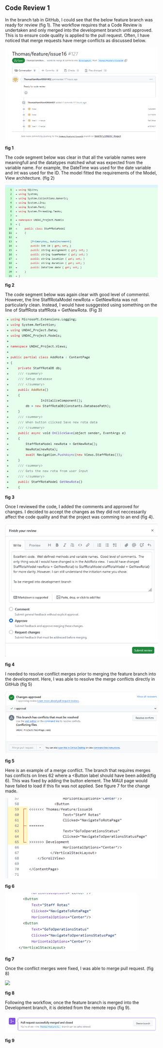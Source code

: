 ## Code Review 1 ##

In the branch tab in GitHub, I could see that the below feature branch was ready for review (fig 1). The workflow requires that a Code Review is undertaken and only merged into the development branch until approved. This is to ensure code quality is applied to the pull request.  Often, I have noticed that merge requests have merge conflicts as discussed below.

![](images/week12-review1-ready.png "")

**fig 1**

The code segment below was clear in that all the variable names were meaningfull and the datatypes matched what was expected from the variable name. For example, the DateTime was used for the date variable and int was used for the ID.  The model fitted the requirements of the Model, View architecture. (fig 2)

![](images/week12-review-1a.png "")

**fig 2**

The code segment below was again clear with good level of commentsl. However, the line StaffRotaModel newRota = GetNewRota was not particularly clean. Instead, I would have susggested using something on the line of StaffRota staffRota = GetNewRota. (Fig 3)

![](images/week12-review1b.png "")

**fig 3**

Once I reviewed the code, I added the comments and approved for changes. I decided to accept the changes as they did not neccessarily affect the code quality and that the project was comming to an end (fig 4).

![](images/week12-review1-comments.png "")

**fig 4**

I needed to resolve conflict merges prior to merging the feature branch into the development. Here, I was able to resolve the merge conflicts directly in GitHub (fig 5)

![](images/week12-reivew-conflict.png " ")

**fig 5**

Here is an example of a merge conflict.  The branch that requires merges has conflicts on lines 62 where a <Button label should have been added(fig 6). This was fixed by adding the button element.  The MAUI page would have failed to load if this fix was not applied.  See figure 7 for the change made.

![](images/week12-review1-pre-merge-fix.png " ")

**fig 6**

![](images/week12-post-conflict-merge.png " ")

**fig 7**

Once the conflict merges were fixed, I was able to merge pull request. (fig 8)

![](images/week12-reivew1-merge-pull-request.png " ")

**fig 8**

Following the workflow, once the feature branch is merged into the Development branch, it is deleted from the remote repo (fig 9).

![](images/week12-branch-deleted.png " ")

**fig 9**

